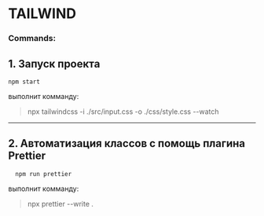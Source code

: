# TAILWIND

### Commands:

## 1. Запуск проекта

```
npm start
```

выполнит комманду:

> npx tailwindcss -i ./src/input.css -o ./css/style.css --watch

---

## 2. Автоматизация классов с помощь плагина Prettier

```
  npm run prettier
```

выполнит комманду:

> npx prettier --write .
